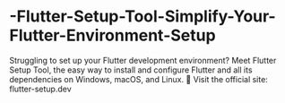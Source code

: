 # -Flutter-Setup-Tool-Simplify-Your-Flutter-Environment-Setup
Struggling to set up your Flutter development environment? Meet Flutter Setup Tool, the easy way to install and configure Flutter and all its dependencies on Windows, macOS, and Linux.  🔗 Visit the official site: flutter-setup.dev
